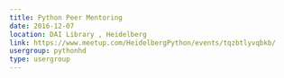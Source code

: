 ```yaml
---
title: Python Peer Mentoring
date: 2016-12-07
location: DAI Library , Heidelberg
link: https://www.meetup.com/HeidelbergPython/events/tqzbtlyvqbkb/
usergroup: pythonhd
type: usergroup
---
```

